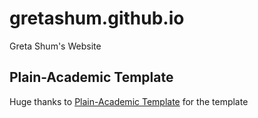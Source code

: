 # gretashum.github.io
Greta Shum's Website


## Plain-Academic Template
Huge thanks to [Plain-Academic Template](https://github.com/mavroudisv/plain-academic) for the template